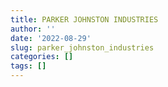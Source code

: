```yaml
---
title: PARKER JOHNSTON INDUSTRIES
author: ''
date: '2022-08-29'
slug: parker_johnston_industries
categories: []
tags: []
---
```

